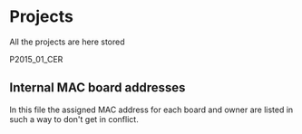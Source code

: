 # Projects
All the projects are here stored

P2015_01_CER

## Internal MAC board addresses
In this file the assigned MAC address for each board and owner are listed in such a way to don't get in conflict.

